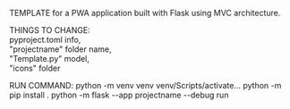 TEMPLATE for a PWA application built with Flask using MVC architecture.  

THINGS TO CHANGE:  
pyproject.toml info,  
"projectname" folder name,  
"Template.py" model,  
"icons" folder

RUN COMMAND:
python -m venv venv
venv/Scripts/activate...
python -m pip install .
python -m flask --app projectname --debug run